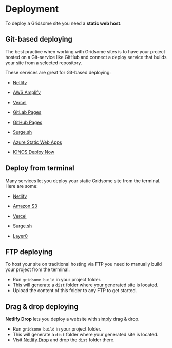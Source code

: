 # Deployment

To deploy a Gridsome site you need a **static web host**.

## Git-based deploying

The best practice when working with Gridsome sites is to have your project hosted on a Git-service like GitHub and connect a deploy service that builds your site from a selected repository.

These services are great for Git-based deploying:

- [Netlify](/docs/deploy-to-netlify/)

- [AWS Amplify](/docs/deploy-to-amplify/)

- [Vercel](/docs/deploy-to-vercel/)

- [GitLab Pages](/docs/deploy-to-gitlab/)

- [GitHub Pages](/docs/deploy-to-github/)

- [Surge.sh](/docs/deploy-to-surge-sh/)

- [Azure Static Web Apps](/docs/deploy-to-az-static-web-app/)

- [IONOS Deploy Now](/docs/deploy-to-ionos-deploy-now/)

## Deploy from terminal

Many services let you deploy your static Gridsome site from the terminal. Here are some:

- [Netlify](/docs/deploy-to-netlify/)

- [Amazon S3](/docs/deploy-to-amazon-s3/)

- [Vercel](/docs/deploy-to-vercel/)

- [Surge.sh](/docs/deploy-to-surge-sh/)

- [Layer0](/docs/deploy-to-layer0/)

## FTP deploying

To host your site on traditional hosting via FTP you need to manually build your project from the terminal.

- Run `gridsome build` in your project folder.
- This will generate a `dist` folder where your generated site is located.
- Upload the content of this folder to any FTP to get started.

## Drag & drop deploying

**Netlify Drop** lets you deploy a website with simply drag & drop.

- Run `gridsome build` in your project folder.
- This will generate a `dist` folder where your generated site is located.
- Visit [Netlify Drop](https://app.netlify.com/drop) and drop the `dist` folder there.
